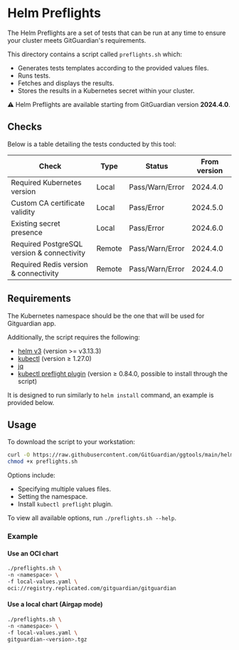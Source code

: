 # Helm Preflights

The Helm Preflights are a set of tests that can be run at any time to ensure your cluster meets GitGuardian's requirements.

This directory contains a script called `preflights.sh` which:
- Generates tests templates according to the provided values files.
- Runs tests.
- Fetches and displays the results.
- Stores the results in a Kubernetes secret within your cluster.

⚠️ Helm Preflights are available starting from GitGuardian version **2024.4.0**.

## Checks

Below is a table detailing the tests conducted by this tool:

| Check                                   | Type   | Status          | From version
|-----------------------------------------|--------|-----------------|--------------
| Required Kubernetes version             | Local  | Pass/Warn/Error | 2024.4.0
| Custom CA certificate validity          | Local  | Pass/Error | 2024.5.0
| Existing secret presence                | Local  | Pass/Error | 2024.6.0
| Required PostgreSQL version & connectivity | Remote | Pass/Warn/Error | 2024.4.0
| Required Redis version & connectivity   | Remote | Pass/Warn/Error | 2024.4.0

## Requirements

The Kubernetes namespace should be the one that will be used for Gitguardian app.

Additionally, the script requires the following:
- [helm v3](https://helm.sh/docs/intro/install/) (version >= v3.13.3)
- [kubectl](https://kubernetes.io/docs/tasks/tools/#kubectl) (version ≥ 1.27.0)
- [jq](https://github.com/jqlang/jq)
- [kubectl preflight plugin](https://troubleshoot.sh/docs/#installation) (version ≥ 0.84.0, possible to install through the script)

It is designed to run similarly to `helm install` command, an example is provided below.

## Usage

To download the script to your workstation:

```bash
curl -O https://raw.githubusercontent.com/GitGuardian/ggtools/main/helm-preflights/preflights.sh
chmod +x preflights.sh
```

Options include:
- Specifying multiple values files.
- Setting the namespace.
- Install `kubectl preflight` plugin.

To view all available options, run `./preflights.sh --help`.

### Example

#### Use an OCI chart
```bash
./preflights.sh \
-n <namespace> \
-f local-values.yaml \
oci://registry.replicated.com/gitguardian/gitguardian
```

#### Use a local chart (Airgap mode)
```bash
./preflights.sh \
-n <namespace> \
-f local-values.yaml \
gitguardian-<version>.tgz
```
